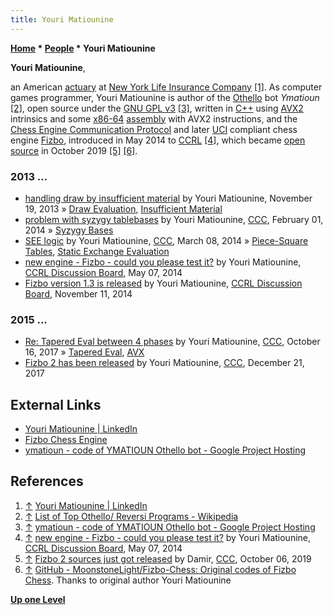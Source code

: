 ```yaml
---
title: Youri Matiounine
---
```

**[Home](Home "Home") \* [People](People "People") \* Youri Matiounine**


**Youri Matiounine**,  

an American [actuary](https://en.wikipedia.org/wiki/Actuary) at [New York Life Insurance Company](https://en.wikipedia.org/wiki/New_York_Life_Insurance_Company) <a id="cite-note-1" href="#cite-ref-1">[1]</a>. As computer games programmer, Youri Matiounine is author of the [Othello](Othello "Othello") bot *Ymatioun* <a id="cite-note-2" href="#cite-ref-2">[2]</a>, open source under the [GNU GPL v3](Free_Software_Foundation#GPL "Free Software Foundation") <a id="cite-note-3" href="#cite-ref-3">[3]</a>, written in [C++](Cpp "Cpp") using [AVX2](AVX2 "AVX2") intrinsics and some [x86-64](X86-64 "X86-64") [assembly](Assembly "Assembly") with AVX2 instructions, and the [Chess Engine Communication Protocol](Chess_Engine_Communication_Protocol "Chess Engine Communication Protocol") and later [UCI](UCI "UCI") compliant chess engine [Fizbo](Fizbo "Fizbo"), introduced in May 2014 to [CCRL](CCRL "CCRL") <a id="cite-note-4" href="#cite-ref-4">[4]</a>, which became [open source](Category:Open_Source "Category:Open Source") in October 2019 <a id="cite-note-5" href="#cite-ref-5">[5]</a> <a id="cite-note-6" href="#cite-ref-6">[6]</a>. 



### 2013 ...


* [handling draw by insufficient material](http://www.talkchess.com/forum/viewtopic.php?t=50150) by Youri Matiounine, November 19, 2013 » [Draw Evaluation](Draw_Evaluation "Draw Evaluation"), [Insufficient Material](Material#InsufficientMaterial "Material")
* [problem with syzygy tablebases](http://www.talkchess.com/forum/viewtopic.php?t=51134) by Youri Matiounine, [CCC](CCC "CCC"), February 01, 2014 » [Syzygy Bases](Syzygy_Bases "Syzygy Bases")
* [SEE logic](http://www.talkchess.com/forum/viewtopic.php?t=51518) by Youri Matiounine, [CCC](CCC "CCC"), March 08, 2014 » [Piece-Square Tables](Piece-Square_Tables "Piece-Square Tables"), [Static Exchange Evaluation](Static_Exchange_Evaluation "Static Exchange Evaluation")
* [new engine - Fizbo - could you please test it?](http://kirill-kryukov.com/chess/discussion-board/viewtopic.php?f=7&t=7523) by Youri Matiounine, [CCRL Discussion Board](Computer_Chess_Forums "Computer Chess Forums"), May 07, 2014
* [Fizbo version 1.3 is released](http://kirill-kryukov.com/chess/discussion-board/viewtopic.php?f=7&t=7826) by Youri Matiounine, [CCRL Discussion Board](Computer_Chess_Forums "Computer Chess Forums"), November 11, 2014


### 2015 ...


* [Re: Tapered Eval between 4 phases](http://www.talkchess.com/forum3/viewtopic.php?t=65466&start=7) by Youri Matiounine, [CCC](CCC "CCC"), October 16, 2017 » [Tapered Eval](Tapered_Eval "Tapered Eval"), [AVX](AVX "AVX")
* [Fizbo 2 has been released](http://www.talkchess.com/forum/viewtopic.php?t=66090) by Youri Matiounine, [CCC](CCC "CCC"), December 21, 2017


## External Links


* [Youri Matiounine | LinkedIn](https://www.linkedin.com/pub/youri-matiounine/5/67/704)
* [Fizbo Chess Engine](https://sites.google.com/site/fizbochessengine/)
* [ymatioun - code of YMATIOUN Othello bot - Google Project Hosting](https://code.google.com/p/ymatioun/)


## References


1. <a id="cite-ref-1" href="#cite-note-1">↑</a> [Youri Matiounine | LinkedIn](https://www.linkedin.com/pub/youri-matiounine/5/67/704)
2. <a id="cite-ref-2" href="#cite-note-2">↑</a> [List of Top Othello/ Reversi Programs - Wikipedia](https://en.wikipedia.org/wiki/Computer_Othello#List_of_Top_Othello.2F_Reversi_Programs)
3. <a id="cite-ref-3" href="#cite-note-3">↑</a> [ymatioun - code of YMATIOUN Othello bot - Google Project Hosting](https://code.google.com/p/ymatioun/)
4. <a id="cite-ref-4" href="#cite-note-4">↑</a> [new engine - Fizbo - could you please test it?](http://kirill-kryukov.com/chess/discussion-board/viewtopic.php?f=7&t=7523) by Youri Matiounine, [CCRL Discussion Board](Computer_Chess_Forums "Computer Chess Forums"), May 07, 2014
5. <a id="cite-ref-5" href="#cite-note-5">↑</a> [Fizbo 2 sources just got released](http://www.talkchess.com/forum3/viewtopic.php?f=2&t=72021) by Damir, [CCC](CCC "CCC"), October 06, 2019
6. <a id="cite-ref-6" href="#cite-note-6">↑</a> [GitHub - MoonstoneLight/Fizbo-Chess: Original codes of Fizbo Chess](https://github.com/MoonstoneLight/Fizbo-Chess). Thanks to original author Youri Matiounine

**[Up one Level](People "People")**







 
